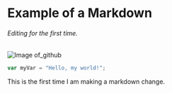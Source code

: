 # Example of a Markdown
###### Editing for the first time. 

![Image of_github](https://foundations.projectpythia.org/_images/GitHub-logo.png)

``` javascript
var myVar = "Hello, my world!";
```










This is the first time I am making a markdown change. 
